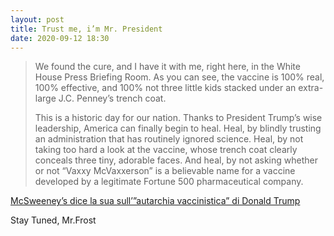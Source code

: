 ```yaml
---
layout: post
title: Trust me, i’m Mr. President
date: 2020-09-12 18:30
---
```


> We found the cure, and I have it with me, right here, in the White House Press Briefing Room. As you can see, the vaccine is 100% real, 100% effective, and 100% not three little kids stacked under an extra-large J.C. Penney’s trench coat.
> 
> This is a historic day for our nation. Thanks to President Trump’s wise leadership, America can finally begin to heal. Heal, by blindly trusting an administration that has routinely ignored science. Heal, by not taking too hard a look at the vaccine, whose trench coat clearly conceals three tiny, adorable faces. And heal, by not asking whether or not “Vaxxy McVaxxerson” is a believable name for a vaccine developed by a legitimate Fortune 500 pharmaceutical company.

[McSweeney’s dice la sua sull’”autarchia vaccinistica” di Donald Trump](https://www.mcsweeneys.net/articles/i-assure-you-the-vaccine-our-administration-is-rushing-to-release-is-not-just-three-kids-stacked-under-a-trench-coat)

Stay Tuned, Mr.Frost


